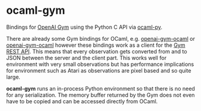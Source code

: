 # ocaml-gym
Bindings for [OpenAI Gym](https://github.com/openai/gym) using the Python C API via [ocaml-py](https://github.com/zshipko/ocaml-py).

There are already some Gym bindings for OCaml, e.g. [openai-gym-ocaml](https://github.com/IBM/openai-gym-ocaml) or [openai-gym-ocaml](https://github.com/LaurentMazare/openai-gym-ocaml)
however these bindings work as a client for the [Gym REST API](https://github.com/openai/gym-http-api). This means that
every observation gets converted from and to JSON between the server and the client part.
This works well for environment with very small observations but has performance implications
for environment such as Atari as observations are pixel based and so quite large.

__ocaml-gym__ runs an in-process Python environment so that there is no need for any serialization.
The memory buffer returned by the Gym does not even have to be copied and can be accessed directly
from OCaml.

